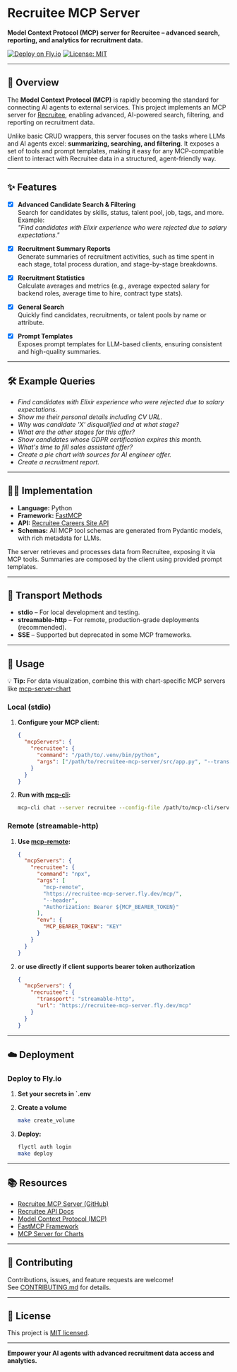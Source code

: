 # Recruitee MCP Server

**Model Context Protocol (MCP) server for Recruitee – advanced search, reporting, and analytics for recruitment data.**

[![Deploy on Fly.io](https://badgen.net/badge/Fly.io/deploy/green)](https://fly.io/apps/recruitee-mcp-server)
[![License: MIT](https://img.shields.io/badge/License-MIT-yellow.svg)](LICENSE)

---

## 🚀 Overview

The **Model Context Protocol (MCP)** is rapidly becoming the standard for connecting AI agents to external services. This project implements an MCP server for [Recruitee](https://recruitee.com/), enabling advanced, AI-powered search, filtering, and reporting on recruitment data.

Unlike basic CRUD wrappers, this server focuses on the tasks where LLMs and AI agents excel: **summarizing, searching, and filtering**. It exposes a set of tools and prompt templates, making it easy for any MCP-compatible client to interact with Recruitee data in a structured, agent-friendly way.

---

## ✨ Features

* [x] **Advanced Candidate Search & Filtering**  
  Search for candidates by skills, status, talent pool, job, tags, and more. Example:  
  _"Find candidates with Elixir experience who were rejected due to salary expectations."_

* [x] **Recruitment Summary Reports**  
  Generate summaries of recruitment activities, such as time spent in each stage, total process duration, and stage-by-stage breakdowns.

* [x] **Recruitment Statistics**  
  Calculate averages and metrics (e.g., average expected salary for backend roles, average time to hire, contract type stats).

* [x] **General Search**  
  Quickly find candidates, recruitments, or talent pools by name or attribute.

* [x] **Prompt Templates**  
  Exposes prompt templates for LLM-based clients, ensuring consistent and high-quality summaries.

---

## 🛠 Example Queries

- _Find candidates with Elixir experience who were rejected due to salary expectations._
- _Show me their personal details including CV URL._
- _Why was candidate 'X' disqualified and at what stage?_
- _What are the other stages for this offer?_
- _Show candidates whose GDPR certification expires this month._
- _What's time to fill sales assistant offer?_
- _Create a pie chart with sources for AI engineer offer._
- _Create a recruitment report._

---

## 🧑‍💻 Implementation

- **Language:** Python
- **Framework:** [FastMCP](https://github.com/chrishayuk/fastmcp)
- **API:** [Recruitee Careers Site API](https://docs.recruitee.com/reference/intro-to-careers-site-api)
- **Schemas:** All MCP tool schemas are generated from Pydantic models, with rich metadata for LLMs.

The server retrieves and processes data from Recruitee, exposing it via MCP tools. Summaries are composed by the client using provided prompt templates.

---

## 🚦 Transport Methods

- **stdio** – For local development and testing.
- **streamable-http** – For remote, production-grade deployments (recommended).
- **SSE** – Supported but deprecated in some MCP frameworks.

---

## 🧪 Usage
💡 **Tip:** For data visualization, combine this with chart-specific MCP servers like [mcp-server-chart](https://github.com/antvis/mcp-server-chart)

### Local (stdio)

1. **Configure your MCP client:**

    ```json
    {
      "mcpServers": {
        "recruitee": {
          "command": "/path/to/.venv/bin/python",
          "args": ["/path/to/recruitee-mcp-server/src/app.py", "--transport", "stdio"]
        }
      }
    }
    ```

2. **Run with [mcp-cli](https://github.com/chrishayuk/mcp-cli):**

    ```bash
    mcp-cli chat --server recruitee --config-file /path/to/mcp-cli/server_config.json
    ```

### Remote (streamable-http)
1. **Use [mcp-remote](https://github.com/chrishayuk/mcp-remote):**

    ```json
    {
      "mcpServers": {
        "recruitee": {
          "command": "npx",
          "args": [
            "mcp-remote",
            "https://recruitee-mcp-server.fly.dev/mcp/",
            "--header",
            "Authorization: Bearer ${MCP_BEARER_TOKEN}"
          ],
          "env": {
            "MCP_BEARER_TOKEN": "KEY"
          }
        }
      }
    }
    ```


2. **or use directly if client supports bearer token authorization**

    ```json
    {
      "mcpServers": {
        "recruitee": {
          "transport": "streamable-http",
          "url": "https://recruitee-mcp-server.fly.dev/mcp"
        }
      }
    }
    ```

---

## ☁️ Deployment

### Deploy to Fly.io

1. **Set your secrets in `.env**
2. **Create a volume**
    ```bash
    make create_volume
    ```
3. **Deploy:**

    ```bash
    flyctl auth login
    make deploy
    ```

---

## 📚 Resources

- [Recruitee MCP Server (GitHub)](https://github.com/EmpoweredHouse/recruitee-mcp-server)
- [Recruitee API Docs](https://docs.recruitee.com/reference/intro-to-careers-site-api)
- [Model Context Protocol (MCP)](https://github.com/chrishayuk/model-context-protocol)
- [FastMCP Framework](https://github.com/chrishayuk/fastmcp)
- [MCP Server for Charts](https://github.com/antvis/mcp-server-chart)
---

## 🤝 Contributing

Contributions, issues, and feature requests are welcome!  
See [CONTRIBUTING.md](CONTRIBUTING.md) for details.

---

## 📝 License

This project is [MIT licensed](LICENSE).

---

**Empower your AI agents with advanced recruitment data access and analytics.**

